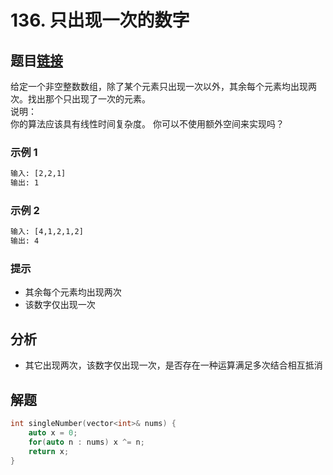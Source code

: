 # 136. 只出现一次的数字

## 题目[链接](https://leetcode-cn.com/problems/single-number/)

给定一个非空整数数组，除了某个元素只出现一次以外，其余每个元素均出现两次。找出那个只出现了一次的元素。  
说明：  
你的算法应该具有线性时间复杂度。 你可以不使用额外空间来实现吗？  
  
### 示例 1

```txt
输入: [2,2,1]
输出: 1
```

### 示例 2

```txt
输入: [4,1,2,1,2]
输出: 4
```

### 提示

* 其余每个元素均出现两次
* 该数字仅出现一次

## 分析

* 其它出现两次，该数字仅出现一次，是否存在一种运算满足多次结合相互抵消

## 解题

```cpp
int singleNumber(vector<int>& nums) {
    auto x = 0;
    for(auto n : nums) x ^= n;
    return x;
}
```
